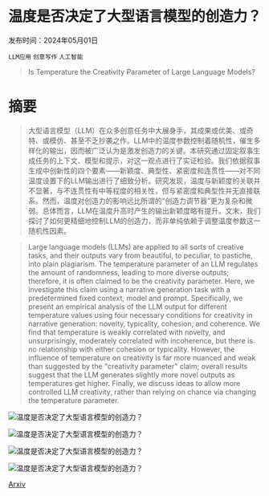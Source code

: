 # 温度是否决定了大型语言模型的创造力？

发布时间：2024年05月01日

`LLM应用` `创意写作` `人工智能`

> Is Temperature the Creativity Parameter of Large Language Models?

# 摘要

> 大型语言模型（LLM）在众多创意任务中大展身手，其成果或优美、或奇特、或模仿、甚至不乏抄袭之作。LLM中的温度参数控制着随机性，催生多样化的输出，因而被广泛认为是激发创造力的关键。本研究通过固定叙事生成任务的上下文、模型和提示，对这一观点进行了实证检验。我们依据叙事生成中创新性的四个要素——新颖度、典型性、紧密度和连贯性——对不同温度设置下的LLM输出进行了细致分析。研究发现，温度与新颖度的关联并不显著，与不连贯性有中等程度的相关性，但与紧密度和典型性并无直接联系。然而，温度对创造力的影响远比所谓的“创造力调节器”更为复杂和微弱。总体而言，LLM在温度升高时产生的输出新颖度略有提升。文末，我们探讨了如何更精细地控制LLM的创造力，而非单纯依赖于调整温度参数这一随机性因素。

> Large language models (LLMs) are applied to all sorts of creative tasks, and their outputs vary from beautiful, to peculiar, to pastiche, into plain plagiarism. The temperature parameter of an LLM regulates the amount of randomness, leading to more diverse outputs; therefore, it is often claimed to be the creativity parameter. Here, we investigate this claim using a narrative generation task with a predetermined fixed context, model and prompt. Specifically, we present an empirical analysis of the LLM output for different temperature values using four necessary conditions for creativity in narrative generation: novelty, typicality, cohesion, and coherence. We find that temperature is weakly correlated with novelty, and unsurprisingly, moderately correlated with incoherence, but there is no relationship with either cohesion or typicality. However, the influence of temperature on creativity is far more nuanced and weak than suggested by the "creativity parameter" claim; overall results suggest that the LLM generates slightly more novel outputs as temperatures get higher. Finally, we discuss ideas to allow more controlled LLM creativity, rather than relying on chance via changing the temperature parameter.

![温度是否决定了大型语言模型的创造力？](../../..//opt/data/Projects/HuggingArxiv/paper_images/2405.00492/comp_eval_perplexity_write.png)

![温度是否决定了大型语言模型的创造力？](../../..//opt/data/Projects/HuggingArxiv/paper_images/2405.00492/comp_eval_cossim_write.png)

![温度是否决定了大型语言模型的创造力？](../../..//opt/data/Projects/HuggingArxiv/paper_images/2405.00492/comp_eval_normeditdist_write.png)

![温度是否决定了大型语言模型的创造力？](../../..//opt/data/Projects/HuggingArxiv/paper_images/2405.00492/pca_embeddings_per_temperature.png)

[Arxiv](https://arxiv.org/abs/2405.00492)